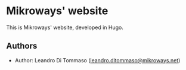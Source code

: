 # Mikroways' website

This is Mikroways' website, developed in Hugo.

## Authors

* Author: Leandro Di Tommaso (<leandro.ditommaso@mikroways.net>)
